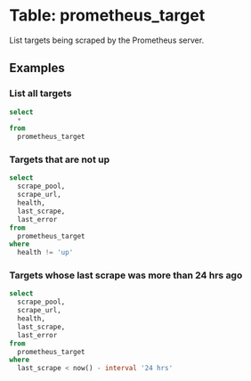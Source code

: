 # Table: prometheus_target

List targets being scraped by the Prometheus server.

## Examples

### List all targets

```sql
select
  *
from
  prometheus_target
```

### Targets that are not up

```sql
select
  scrape_pool,
  scrape_url,
  health,
  last_scrape,
  last_error
from
  prometheus_target
where
  health != 'up'
```

### Targets whose last scrape was more than 24 hrs ago

```sql
select
  scrape_pool,
  scrape_url,
  health,
  last_scrape,
  last_error
from
  prometheus_target
where
  last_scrape < now() - interval '24 hrs'
```
